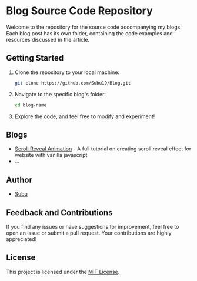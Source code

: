 # Blog Source Code Repository

Welcome to the repository for the source code accompanying my blogs. Each blog post has its own folder, containing the code examples and resources discussed in the article.

## Getting Started

1. Clone the repository to your local machine:

    ```bash
    git clone https://github.com/Subu19/Blog.git
    ```

2. Navigate to the specific blog's folder:

    ```bash
    cd blog-name
    ```

3. Explore the code, and feel free to modify and experiment!

## Blogs

- [Scroll Reveal Animation](Js%20Scroll%20Animation/) - A full tutorial on creating scroll reveal effect for website with vanilla javascript
- ...

## Author

- [Subu](https://www.subasacharya.com.np)

## Feedback and Contributions

If you find any issues or have suggestions for improvement, feel free to open an issue or submit a pull request. Your contributions are highly appreciated!

## License

This project is licensed under the [MIT License](LICENSE).
